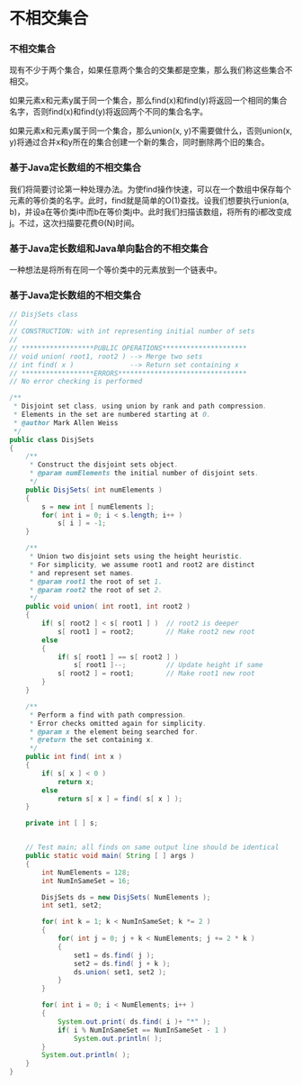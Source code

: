 # 不相交集合

### 不相交集合

现有不少于两个集合，如果任意两个集合的交集都是空集，那么我们称这些集合不相交。

如果元素x和元素y属于同一个集合，那么find(x)和find(y)将返回一个相同的集合名字，否则find(x)和find(y)将返回两个不同的集合名字。

如果元素x和元素y属于同一个集合，那么union(x, y)不需要做什么，否则union(x, y)将通过合并x和y所在的集合创建一个新的集合，同时删除两个旧的集合。

### 基于Java定长数组的不相交集合

我们将简要讨论第一种处理办法。为使find操作快速，可以在一个数组中保存每个元素的等价类的名字。此时，find就是简单的O(1)查找。设我们想要执行union(a, b)，并设a在等价类i中而b在等价类j中。此时我们扫描该数组，将所有的i都改变成j。不过，这次扫描要花费Θ(N)时间。

### 基于Java定长数组和Java单向黏合的不相交集合

一种想法是将所有在同一个等价类中的元素放到一个链表中。

### 基于Java定长数组的不相交集合

```java
// DisjSets class
//
// CONSTRUCTION: with int representing initial number of sets
//
// ******************PUBLIC OPERATIONS*********************
// void union( root1, root2 ) --> Merge two sets
// int find( x )              --> Return set containing x
// ******************ERRORS********************************
// No error checking is performed

/**
 * Disjoint set class, using union by rank and path compression.
 * Elements in the set are numbered starting at 0.
 * @author Mark Allen Weiss
 */
public class DisjSets
{
    /**
     * Construct the disjoint sets object.
     * @param numElements the initial number of disjoint sets.
     */
    public DisjSets( int numElements )
    {
        s = new int [ numElements ];
        for( int i = 0; i < s.length; i++ )
            s[ i ] = -1;
    }

    /**
     * Union two disjoint sets using the height heuristic.
     * For simplicity, we assume root1 and root2 are distinct
     * and represent set names.
     * @param root1 the root of set 1.
     * @param root2 the root of set 2.
     */
    public void union( int root1, int root2 )
    {
        if( s[ root2 ] < s[ root1 ] )  // root2 is deeper
            s[ root1 ] = root2;        // Make root2 new root
        else
        {
            if( s[ root1 ] == s[ root2 ] )
                s[ root1 ]--;          // Update height if same
            s[ root2 ] = root1;        // Make root1 new root
        }
    }

    /**
     * Perform a find with path compression.
     * Error checks omitted again for simplicity.
     * @param x the element being searched for.
     * @return the set containing x.
     */
    public int find( int x )
    {
        if( s[ x ] < 0 )
            return x;
        else
            return s[ x ] = find( s[ x ] );
    }

    private int [ ] s;


    // Test main; all finds on same output line should be identical
    public static void main( String [ ] args )
    {
        int NumElements = 128;
        int NumInSameSet = 16;

        DisjSets ds = new DisjSets( NumElements );
        int set1, set2;

        for( int k = 1; k < NumInSameSet; k *= 2 )
        {
            for( int j = 0; j + k < NumElements; j += 2 * k )
            {
                set1 = ds.find( j );
                set2 = ds.find( j + k );
                ds.union( set1, set2 );
            }
        }

        for( int i = 0; i < NumElements; i++ )
        {
            System.out.print( ds.find( i )+ "*" );
            if( i % NumInSameSet == NumInSameSet - 1 )
                System.out.println( );
        }
        System.out.println( );
    }
}
```
